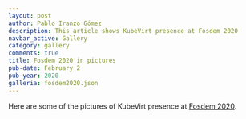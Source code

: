```yaml
---
layout: post
author: Pablo Iranzo Gómez
description: This article shows KubeVirt presence at Fosdem 2020
navbar_active: Gallery
category: gallery
comments: true
title: Fosdem 2020 in pictures
pub-date: February 2
pub-year: 2020
galleria: fosdem2020.json
---
```


Here are some of the pictures of KubeVirt presence at [Fosdem 2020](https://fosdem.org/2020/).
